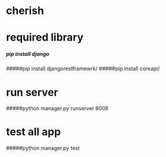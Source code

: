 # cherish
# required library
##### pip install django
#####pip install djangorestframewrk/
#####pip install coreapi/
# run server
#####python manager.py runserver 8008
# test all app
#####python manager.py test
